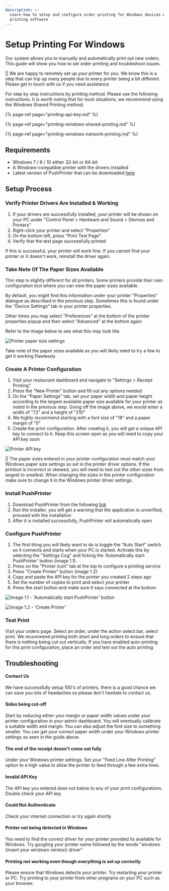 ```yaml
---
description: >-
  Learn how to setup and configure order printing for Windows devices with our
  printing software
---
```


# Setup Printing For Windows

Our system allows you to manually and automatically print out new orders. This guide will show you how to set order printing and troubleshoot issues.

\|\| We are happy to remotely set up your printer for you. We know this is a step that can trip up many people due to every printer being a bit different. Please get in touch with us if you need assistance

For step by step instructions by printing method.  Please use the following instructions.  It is worth noting that for most situations, we recommend using the Windows Shared Printing method;

{% page-ref page="printing-api-key.md" %}

{% page-ref page="printing-windows-shared-printing.md" %}

{% page-ref page="printing-windows-network-printing.md" %}

## Requirements

* Windows 7 / 8 / 10 either 32-bit or 64-bit
* A Windows-compatible printer with the drivers installed
* Latest version of PushPrinter that can be downloaded [here](https://www.pushprinter.com)

## Setup Process

### Verify Printer Drivers Are Installed & Working

1. If your drivers are successfully installed, your printer will be shown on your PC under "Control Panel &gt; Hardware and Sound &gt; Devices and Printers"
2. Right-click your printer and select "Properties"
3. On the bottom left, press "Print Test Page". 
4. Verify that the test page successfully printed

If this is successful, your printer will work fine. If you cannot find your printer or it doesn't work, reinstall the driver again.

### Take Note Of The Paper Sizes Available

This step is slightly different for all printers. Some printers provide their own configuration tool where you can view the paper sizes available.

By default, you might find this information under your printer "Properties" dialogue as described in the previous step. Sometimes this is found under the "Device Settings" tab in your printer properties.

Other times you may select "Preferences" at the bottom of the printer properties popup and then select "Advanced" at the bottom again

Refer to the image below to see what this may look like.

![Printer paper size settings](https://storage.crisp.chat/users/helpdesk/website/e903fdb8557a9800/image_1vcnqy8.png)

Take note of the paper sizes available as you will likely need to try a few to get it working flawlessly

### Create A Printer Configuration

1. Visit your restaurant dashboard and navigate to "Settings &gt; Receipt Printing"
2. Press the "New Printer" button and fill out any options needed
3. On the "Paper Settings" tab, set your paper width and paper height according to the largest available paper size available for your printer as noted in the previous step. Going off the image above, we would enter a width of "72" and a height of "210"
4. We highly recommend starting with a font size of "18" and a paper margin of "0"
5. Create the print configuration. After creating it, you will get a unique API key to connect to it. Keep this screen open as you will need to copy your API key soon

![Printer API key](https://storage.crisp.chat/users/helpdesk/website/e903fdb8557a9800/image_bnxer6.png)

\|\| The paper sizes entered in your printer configuration must match your Windows paper size settings as set in the printer driver options. If the printout is incorrect or skewed, you will need to test out the other sizes from largest to smallest. When changing the sizes in the printer configuration make sure to change it in the Windows printer driver settings.

### Install PushPrinter

1. Download PushPrinter from the following [link](https://www.pushprinter.com)
2. Run the installer, you will get a warning that the application is unverified, proceed with the installation
3. After it is installed successfully, PushPrinter will automatically open

### Configure PushPrinter

1. The first thing you will likely want to do is toggle the "Auto Start" switch so it connects and starts when your PC is started.  Activate this by selecting the "Settings Cog" and ticking the 'Automatically start PushPrinter' button \(image 1.1\).
2. Press on the "Printer Icon" tab at the top to configure a printing service
3. Press "Create Printer" button \(image 1.2\).
4. Copy and paste the API key for the printer you created 2 steps ago
5. Set the number of copies to print and select your printer
6. Press the start button and make sure it says connected at the bottom

![Image 1.1 - &apos;Automatically start PushPrinter&apos; button](../.gitbook/assets/pushprinter-settings.png)

![Image 1.2 - &apos;Create Printer&apos;](../.gitbook/assets/create-printer-pushprinter.png)

### Test Print

Visit your orders page. Select an order, under the action select bar, select print. We recommend printing both short and long orders to ensure that there is nothing being cut out vertically. If you have enabled auto-printing for this print configuration, place an order and test out the auto printing

## Troubleshooting

#### Contact Us

We have successfully setup 100's of printers, there is a good chance we can save you lots of headaches so please don't hesitate to contact us.

#### Sides being cut-off

Start by reducing either your margin or paper width values under your printer configuration in your admin dashboard. You will eventually calibrate a suitable width and margin. You can also adjust the font size to something smaller. You can get your correct paper width under your Windows printer settings as seen in the guide above.

#### The end of the receipt doesn't come out fully

Under your Windows printer settings. Set your "Feed Line After Printing" option to a high value to allow the printer to feed through a few extra lines.

#### Invalid API Key

The API key you entered does not below to any of your print configurations. Double check your API key

#### Could Not Authenticate

Check your internet connection or try again shortly

#### Printer not being detected in Windows

You need to find the correct driver for your printer provided its available for Windows. Try googling your printer name followed by the words "windows {insert your windows version} driver"

#### Printing not working even though everything is set up correctly

Please ensure that Windows detects your printer. Try restarting your printer or PC. Try printing to your printer from other programs on your PC such as your browser.

